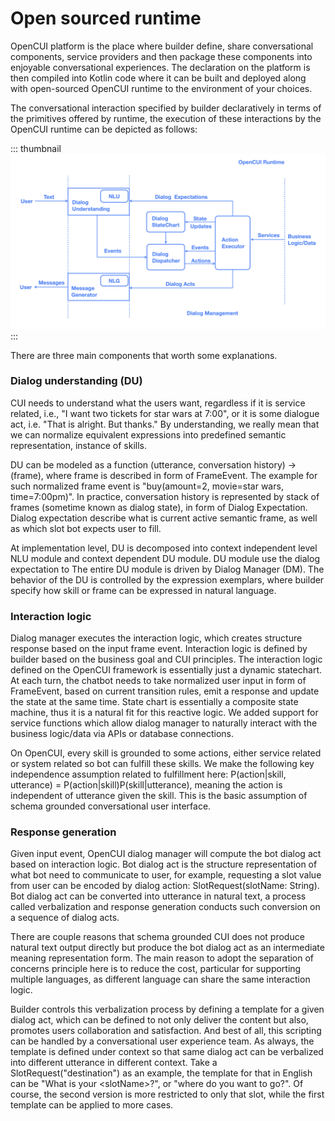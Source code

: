 # Open sourced runtime

OpenCUI platform is the place where builder define, share conversational components, service providers and then package these components into enjoyable conversational experiences. The declaration on the platform is then compiled into Kotlin code where it can be built and deployed along with open-sourced OpenCUI runtime to the environment of your choices. 

The conversational interaction specified by builder declaratively in terms of the primitives offered by runtime, the execution of these interactions by the OpenCUI runtime can be depicted as follows:

::: thumbnail
![runtime architecture](/images/architecture.png)
:::

There are three main components that worth some explanations.

### Dialog understanding (DU)
CUI needs to understand what the users want, regardless if it is service related, i.e., "I want two tickets for star wars at 7:00", or it is some dialogue act, i.e. "That is alright. But thanks." By understanding, we really mean that we can normalize equivalent expressions into predefined semantic representation, instance of skills. 

DU can be modeled as a function (utterance, conversation history) -> (frame), where frame is described in form of FrameEvent. The example for such normalized frame event is "buy(amount=2, movie=star wars, time=7:00pm)". In practice, conversation history is represented by stack of frames (sometime known as dialog state), in form of Dialog Expectation. Dialog expectation describe what is current active semantic frame, as well as which slot bot expects user to fill. 

At implementation level, DU is decomposed into context independent level NLU module and context dependent DU module. DU module use the dialog expectation to The entire DU module is driven by Dialog Manager (DM). The behavior of the DU is controlled by the expression exemplars, where builder specify how skill or frame can be expressed in natural language.

### Interaction logic
Dialog manager executes the interaction logic, which creates structure response based on the input frame event. Interaction logic is defined by builder based on the business goal and CUI principles. The interaction logic defined on the OpenCUI framework is essentially just a dynamic statechart. At each turn, the chatbot needs to take normalized user input in form of FrameEvent, based on current transition rules, emit a response and update the state at the same time. State chart is essentially a composite state machine, thus it is a natural fit for this reactive logic. We added support for service functions which allow dialog manager to naturally interact with the business logic/data via APIs or database connections.

On OpenCUI, every skill is grounded to some actions, either service related or system related so bot can fulfill these skills. We make the following key independence assumption related to fulfillment here: P(action|skill, utterance) = P(action|skill)P(skill|utterance), meaning the action is independent of utterance given the skill. This is the basic assumption of schema grounded conversational user interface.

### Response generation
Given input event, OpenCUI dialog manager will compute the bot dialog act based on interaction logic. Bot dialog act is the structure representation of what bot need to communicate to user, for example, requesting a slot value from user can be encoded by dialog action: SlotRequest(slotName: String). Bot dialog act can be converted into utterance in natural text, a process called verbalization and response generation conducts such conversion on a sequence of dialog acts. 

There are couple reasons that schema grounded CUI does not produce natural text output directly but produce the bot dialog act as an intermediate meaning representation form. The main reason to adopt the separation of concerns principle here is to reduce the cost, particular for supporting multiple languages, as different language can share the same interaction logic. 

Builder controls this verbalization process by defining a template for a given dialog act, which can be defined to not only deliver the content but also, promotes users collaboration and satisfaction. And best of all, this scripting can be handled by a conversational user experience team. As always, the template is defined under context so that same dialog act can be verbalized into different utterance in different context. Take a SlotRequest("destination") as an example, the template for that in English can be "What is your \<slotName\>?", or "where do you want to go?". Of course, the second version is more restricted to only that slot, while the first template can be applied to more cases.




